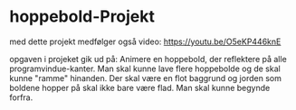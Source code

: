 # hoppebold-Projekt
med dette projekt medfølger også video: https://youtu.be/O5eKP446knE

opgaven i projeket gik ud på:
Animere en hoppebold, der reflektere på alle programvindue-kanter. Man skal kunne lave flere hoppebolde og de skal kunne "ramme" hinanden. 
Der skal være en flot baggrund og jorden som boldene hopper på skal ikke bare være flad.
Man skal kunne begynde forfra.

